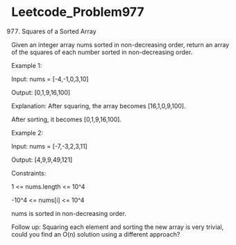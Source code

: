 # Leetcode_Problem977




977. Squares of a Sorted Array





Given an integer array nums sorted in non-decreasing order, return an array of the squares of each number sorted in non-decreasing order.

 

Example 1:



Input: nums = [-4,-1,0,3,10]



Output: [0,1,9,16,100]




Explanation: After squaring, the array becomes [16,1,0,9,100].




After sorting, it becomes [0,1,9,16,100].




Example 2:



Input: nums = [-7,-3,2,3,11]



Output: [4,9,9,49,121]

 

Constraints:



1 <= nums.length <= 10^4



-10^4 <= nums[i] <= 10^4





nums is sorted in non-decreasing order.
 


Follow up: Squaring each element and sorting the new array is very trivial, could you find an O(n) solution using a different approach?
